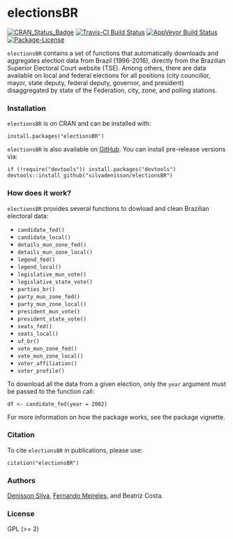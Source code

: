 electionsBR
=====

[![CRAN_Status_Badge](http://www.r-pkg.org/badges/version/electionsBR)](https://cran.r-project.org/package=electionsBR)
[![Travis-CI Build Status](https://travis-ci.org/silvadenisson/electionsBR.svg?branch=master)](https://travis-ci.org/silvadenisson/electionsBR) [![AppVeyor Build Status](https://ci.appveyor.com/api/projects/status/github/silvadenisson/electionsBR?branch=master&svg=true)](https://ci.appveyor.com/project/silvadenisson/electionsBR) [![Package-License](https://img.shields.io/badge/license-GPL%20%28%3E=%202%29-brightgreen.svg?style=flat)](http://www.gnu.org/licenses/gpl-2.0.html)

`electionsBR` contains a set of functions that automatically downloads and aggregates
election data from Brazil (1996-2016), directly from the Brazilian Superior Electoral Court website (TSE). Among others, there are data available on local and federal elections for all positions (city councillor, mayor, state deputy, federal deputy, governor, and president) disaggregated by state of the Federation, city, zone, and polling stations.

### Installation

`electionsBR` is on CRAN and can be installed with:

``` {.r}
install.packages("electionsBR")
```

`electionsBR` is also available on [GitHub](https://github.com/). You can install pre-release versions via:

``` {.r}
if (!require("devtools")) install.packages("devtools")
devtools::install_github("silvadenisson/electionsBR")
```

### How does it work?

`electionsBR` provides several functions to dowload and clean Brazilian electoral data:

* `candidate_fed()`
* `candidate_local()`
* `details_mun_zone_fed()`
* `details_mun_zone_local()`
* `legend_fed()`
* `legend_local()`
* `legislative_mun_vote()`
* `legislative_state_vote()`
* `parties_br()`
* `party_mun_zone_fed()`
* `party_mun_zone_local()`
* `president_mun_vote()`
* `president_state_vote()`
* `seats_fed()`
* `seats_local()`
* `uf_br()`
* `vote_mun_zone_fed()`
* `vote_mun_zone_local()`
* `voter_affiliation()`
* `voter_profile()`


To download all the data from a given election, only the `year` argument must be passed to the function call:

``` {.r}
df <- candidate_fed(year = 2002)
```

For more information on how the package works, see the package vignette.

### Citation

To cite `electionsBR` in publications, please use:

``` {.r}
citation("electionsBR")
```

### Authors

[Denisson Silva](http://denissonsilva.com), [Fernando Meireles](http://fmeireles.com), and Beatriz Costa.

### License

GPL (>= 2)
